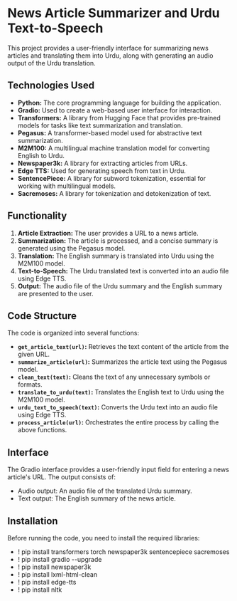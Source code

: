 # News Article Summarizer and Urdu Text-to-Speech

This project provides a user-friendly interface for summarizing news articles and translating them into Urdu, along with generating an audio output of the Urdu translation.

## Technologies Used

* **Python:** The core programming language for building the application.
* **Gradio:** Used to create a web-based user interface for interaction.
* **Transformers:** A library from Hugging Face that provides pre-trained models for tasks like text summarization and translation.
* **Pegasus:** A transformer-based model used for abstractive text summarization.
* **M2M100:** A multilingual machine translation model for converting English to Urdu.
* **Newspaper3k:** A library for extracting articles from URLs.
* **Edge TTS:** Used for generating speech from text in Urdu.
* **SentencePiece:** A library for subword tokenization, essential for working with multilingual models.
* **Sacremoses:** A library for tokenization and detokenization of text.

## Functionality

1. **Article Extraction:** The user provides a URL to a news article.
2. **Summarization:** The article is processed, and a concise summary is generated using the Pegasus model.
3. **Translation:** The English summary is translated into Urdu using the M2M100 model.
4. **Text-to-Speech:** The Urdu translated text is converted into an audio file using Edge TTS.
5. **Output:** The audio file of the Urdu summary and the English summary are presented to the user.


## Code Structure

The code is organized into several functions:

* **`get_article_text(url)`:** Retrieves the text content of the article from the given URL.
* **`summarize_article(url)`:** Summarizes the article text using the Pegasus model.
* **`clean_text(text)`:** Cleans the text of any unnecessary symbols or formats.
* **`translate_to_urdu(text)`:** Translates the English text to Urdu using the M2M100 model.
* **`urdu_text_to_speech(text)`:** Converts the Urdu text into an audio file using Edge TTS.
* **`process_article(url)`:** Orchestrates the entire process by calling the above functions.

## Interface

The Gradio interface provides a user-friendly input field for entering a news article's URL. The output consists of:

* Audio output: An audio file of the translated Urdu summary.
* Text output: The English summary of the news article.

## Installation

Before running the code, you need to install the required libraries:

* ! pip install transformers torch newspaper3k sentencepiece sacremoses
* ! pip install gradio --upgrade
* ! pip install newspaper3k
* ! pip install lxml-html-clean
* ! pip install edge-tts
* ! pip install nltk
